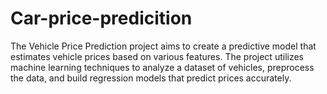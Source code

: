 # Car-price-predicition
The Vehicle Price Prediction project aims to create a predictive model that estimates vehicle prices based on various features. The project utilizes machine learning techniques to analyze a dataset of vehicles, preprocess the data, and build regression models that predict prices accurately.
